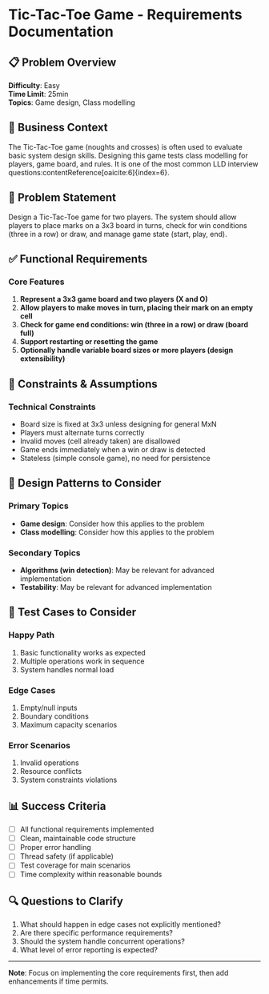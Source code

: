 # Tic-Tac-Toe Game - Requirements Documentation

## 📋 Problem Overview

**Difficulty**: Easy  
**Time Limit**: 25min  
**Topics**: Game design, Class modelling

## 🎯 Business Context

The Tic-Tac-Toe game (noughts and crosses) is often used to evaluate basic system design skills. Designing this game tests class modelling for players, game board, and rules. It is one of the most common LLD interview questions:contentReference[oaicite:6]{index=6}.

## 📝 Problem Statement

Design a Tic-Tac-Toe game for two players. The system should allow players to place marks on a 3x3 board in turns, check for win conditions (three in a row) or draw, and manage game state (start, play, end).

## ✅ Functional Requirements

### Core Features
1. **Represent a 3x3 game board and two players (X and O)**
2. **Allow players to make moves in turn, placing their mark on an empty cell**
3. **Check for game end conditions: win (three in a row) or draw (board full)**
4. **Support restarting or resetting the game**
5. **Optionally handle variable board sizes or more players (design extensibility)**

## 🚫 Constraints & Assumptions

### Technical Constraints
- Board size is fixed at 3x3 unless designing for general MxN
- Players must alternate turns correctly
- Invalid moves (cell already taken) are disallowed
- Game ends immediately when a win or draw is detected
- Stateless (simple console game), no need for persistence

## 🎨 Design Patterns to Consider

### Primary Topics
- **Game design**: Consider how this applies to the problem
- **Class modelling**: Consider how this applies to the problem

### Secondary Topics
- **Algorithms (win detection)**: May be relevant for advanced implementation
- **Testability**: May be relevant for advanced implementation

## 🧪 Test Cases to Consider

### Happy Path
1. Basic functionality works as expected
2. Multiple operations work in sequence
3. System handles normal load

### Edge Cases
1. Empty/null inputs
2. Boundary conditions
3. Maximum capacity scenarios

### Error Scenarios
1. Invalid operations
2. Resource conflicts
3. System constraints violations

## 📊 Success Criteria

- [ ] All functional requirements implemented
- [ ] Clean, maintainable code structure
- [ ] Proper error handling
- [ ] Thread safety (if applicable)
- [ ] Test coverage for main scenarios
- [ ] Time complexity within reasonable bounds

## 🔍 Questions to Clarify

1. What should happen in edge cases not explicitly mentioned?
2. Are there specific performance requirements?
3. Should the system handle concurrent operations?
4. What level of error reporting is expected?

---
**Note**: Focus on implementing the core requirements first, then add enhancements if time permits.